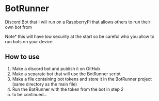 # BotRunner
Discord Bot that I will run on a RaspberryPi that allows others to run their own bot from

Note* this will have low security at the start so be careful who you allow to run bots on your device.


## How to use
1. Make a discord bot and publish it on GitHub
2. Make a separate bot that will use the BotRunner script
3. Make a file containing bot tokens and store it in the BotRunner project (same directory as the main file)
4. Run the BotRunner with the token from the bot in step 2
5. to be continued...
